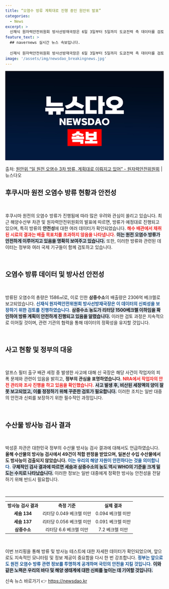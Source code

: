 ```yaml
---
title: “오염수 방류 계획대로 진행 중인 원안위 발표”
categories:
  - News
excerpt: >
  신재식 원자력안전위원회 방사선방재국장은 6일 3일부터 5일까지 도쿄전력 측 데이터를 검토한 결과, 3차 방류…
feature_text: >
  ## navernews 실시간 뉴스 속보입니다.

  신재식 원자력안전위원회 방사선방재국장은 6일 3일부터 5일까지 도쿄전력 측 데이터를 검토한 결과, 3차 방류…
image: '/assets/img/newsdao_breakingnews.jpg'
---
```


![뉴스다오 속보](/assets/img/newsdao_breakingnews.jpg)

<p>출처: <a href="https://newsdao.kr/2416" rel="dofollow">원안위 “일 원전 오염수 3차 방류, 계획대로 이뤄지고 있어” - 원자력안전위원회</a> | 뉴스다오</p>

<h2 data-ke-size="size26">후쿠시마 원전 오염수 방류 현황과 안전성</h2>

<p data-ke-size="size16">&nbsp;</p>

후쿠시마 원전의 오염수 방류가 진행됨에 따라 많은 우려와 관심이 쏠리고 있습니다. 최근 해양수산부 차관 및 원자력안전위원회의 발표에 따르면, 방류가 예정대로 진행되고 있으며, 특히 방류의 <b>안전성</b>에 대한 여러 데이터가 확인되었습니다. <b><span style="color: #ee2323;">해수 배관에서 채취된 시료의 결과는 배출 목표치를 초과하지 않음을 나타냅니다.</span></b> <b><span style="background-color: #21538527;">이는 원전 오염수 방류가 안전하게 이루어지고 있음을 명확히 보여주고 있습니다.</span></b> 또한, 이러한 방류와 관련된 데이터는 정부와 여러 국제 기구들이 함께 검토하고 있습니다. 

<p data-ke-size="size16">&nbsp;</p>

<h2 data-ke-size="size26">오염수 방류 데이터 및 방사선 안전성</h2>

<p data-ke-size="size16">&nbsp;</p>

방류된 오염수의 총량은 1586㎥로, 이로 인한 <b>삼중수소</b>의 배출량은 2306억 베크렐로 보고되었습니다. <b><span style="color: #1a5490;">신재식 원자력안전위원회 방사선방재국장은 이 데이터의 신뢰성을 보장하기 위한 검토를 진행하였습니다.</span></b> <b><span style="background-color: #21538527;">삼중수소 농도가 리터당 1500베크렐 이하임을 확인하여 방류 계획이 안전하게 진행되고 있음을 알렸습니다.</span></b> 이러한 검토 과정은 지속적으로 이어질 것이며, 관련 기관의 협력을 통해 데이터의 정확성을 유지할 것입니다.

<p data-ke-size="size16">&nbsp;</p>

<h2 data-ke-size="size26">사고 현황 및 정부의 대응</h2>

<p data-ke-size="size16">&nbsp;</p>

알프스 필터 출구 배관 세정 중 발생한 사고에 대해 신 국장은 해당 사건이 작업자의 피폭 문제와 관련이 있음을 밝히고, <b>정부의 관심을 표명하였습니다.</b> <b><span style="color: #ee2323;">NRA에서 작업자의 안전 관리와 조사 진행을 하고 있음을 확인했습니다.</span></b> <b><span style="background-color: #21538527;">사고 발생 후, 비산된 세정액의 양이 잘못 보고되었고, 이를 정정하기 위해 꾸준한 검토가 필요합니다.</span></b> 이러한 조치는 일반 대중의 안전과 신뢰를 보장하기 위한 필수적인 과정입니다.

<p data-ke-size="size16">&nbsp;</p>

<h2 data-ke-size="size26">수산물 방사능 검사 결과</h2>

<p data-ke-size="size16">&nbsp;</p>

박성훈 차관은 대한민국 정부의 수산물 방사능 검사 결과에 대해서도 언급하였습니다. <b>올해 수산물의 방사능 검사에서 49건이 적합 판정을 받았으며, 일본산 수입 수산물에서도 방사능이 검출되지 않았습니다.</b> <b><span style="color: #1a5490;">이는 우리의 해양 자원이 안전하다는 것을 의미합니다.</span></b> <b><span style="background-color: #21538527;">구체적인 검사 결과에 따르면 세슘과 삼중수소의 농도 역시 WHO의 기준을 크게 밑도는 수치로 나타났습니다.</span></b> 이러한 정보는 일반 대중에게 정확한 방사능 안전성을 전달하기 위해 반드시 필요합니다.

<p data-ke-size="size16">&nbsp;</p>

<hr>

<table>
    <tr>
        <td style="text-align: center; height: 17px;"><b>방사능 검사 결과</b></td>
        <td style="text-align: center; height: 17px;"><b>측정 기준</b></td>
        <td style="text-align: center; height: 17px;"><b>실제 결과</b></td>
    </tr>
    <tr>
        <td style="text-align: center; height: 17px;"><b>세슘 134</b></td>
        <td style="text-align: center; height: 17px;">리터당 0.049 베크렐 미만</td>
        <td style="text-align: center; height: 17px;">0.094 베크렐 미만</td>
    </tr>
    <tr>
        <td style="text-align: center; height: 17px;"><b>세슘 137</b></td>
        <td style="text-align: center; height: 17px;">리터당 0.056 베크렐 미만</td>
        <td style="text-align: center; height: 17px;">0.091 베크렐 미만</td>
    </tr>
    <tr>
        <td style="text-align: center; height: 17px;"><b>삼중수소</b></td>
        <td style="text-align: center; height: 17px;">리터당 6.6 베크렐 미만</td>
        <td style="text-align: center; height: 17px;">7.2 베크렐 미만</td>
    </tr>
</table>

<p data-ke-size="size16">&nbsp;</p>

이번 브리핑을 통해 방류 및 방사능 테스트에 대한 자세한 데이터가 확인되었으며, 앞으로도 지속적인 모니터링 및 정보 제공이 중요함을 다시 한 번 강조합니다. <b><span style="color: #1a5490;">정부는 앞으로도 원전 오염수 방류 관련 정보를 투명하게 공개하며 국민의 안전을 지킬 것입니다.</span></b> <b><span style="background-color: #21538527;">이와 같은 노력은 우리의 바다 및 해양 생태계에 대한 신뢰를 높이는 데 기여할 것입니다.</span></b> 

신속 뉴스 바로가기 👉 <a href="https://newsdao.kr" rel="dofollow">https://newsdao.kr</a>


